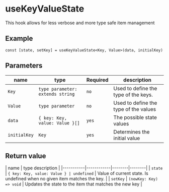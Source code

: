 # useKeyValueState

This hook allows for less verbose and more type safe item management

## Example

 `const [state, setKey] = useKeyValueState<Key, Value>(data, initialKey)`

## Parameters

  | name | type | Required | description |
  |-----------|------------|--------|--------|
  | `Key` | `type parameter: extends string` | `no` | Used to define the type of the keys.  | 
  | `Value` | `type parameter` | `no` | Used to define the type of the values  | 
  | `data` | `{ key: Key, value: Value }[]` | `yes` | The possible state values |
  | `initialKey` | `Key` | `yes` | Determines the initial value |

## Return value
  | name | type  description |
  |-----------|------------|--------|--------|
  | `state` | `{ key: Key, value: Value } | undefined` | Value of current state. Is undefined when no given item matches the key.  | 
  | `setKey` | `(newKey: Key) => void` | Updates the state to the item that matches the new key  | 